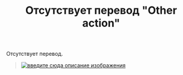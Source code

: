 ﻿---
title: "Отсутствует перевод &quot;Other action&quot;"
se.owner.user_id: 446743
se.owner.display_name: "karashal"
se.owner.link: "https://ru.meta.stackoverflow.com/users/446743/karashal"
se.link: "https://ru.meta.stackoverflow.com/questions/11708/%d0%9e%d1%82%d1%81%d1%83%d1%82%d1%81%d1%82%d0%b2%d1%83%d0%b5%d1%82-%d0%bf%d0%b5%d1%80%d0%b5%d0%b2%d0%be%d0%b4-other-action"
se.question_id: 11708
se.post_type: question
---
<p>Отсутствует перевод.</p>
<blockquote>
<p><a href="https://i.stack.imgur.com/VrCtf.png" rel="nofollow noreferrer"><img src="https://i.stack.imgur.com/VrCtf.png" alt="введите сюда описание изображения" /></a></p>
</blockquote>
